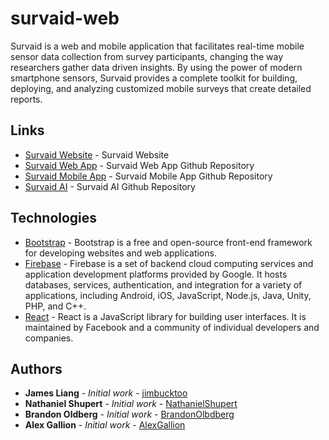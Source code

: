 # survaid-web

Survaid is a web and mobile application that facilitates real-time mobile sensor data collection from survey participants, changing the way researchers gather data driven insights. By using the power of modern smartphone sensors, Survaid provides a complete toolkit for building, deploying, and analyzing customized mobile surveys that create detailed reports.

## Links

- [Survaid Website](https://survaidapp.com/) - Survaid Website
- [Survaid Web App](https://github.com/jimbucktoo/survaid-web/) - Survaid Web App Github Repository
- [Survaid Mobile App](https://github.com/jimbucktoo/survaid-ios/) - Survaid Mobile App Github Repository
- [Survaid AI](https://github.com/jimbucktoo/survaid-ai/) - Survaid AI Github Repository

## Technologies

- [Bootstrap](https://www.getbootstrap.com/) - Bootstrap is a free and open-source front-end framework for developing websites and web applications.
- [Firebase](https://firebase.google.com/) - Firebase is a set of backend cloud computing services and application development platforms provided by Google. It hosts databases, services, authentication, and integration for a variety of applications, including Android, iOS, JavaScript, Node.js, Java, Unity, PHP, and C++.
- [React](https://reactjs.org/) - React is a JavaScript library for building user interfaces. It is maintained by Facebook and a community of individual developers and companies.

## Authors

- **James Liang** - _Initial work_ - [jimbucktoo](https://github.com/jimbucktoo/)
- **Nathaniel Shupert** - _Initial work_ - [NathanielShupert](https://github.com/NathanielShupert)
- **Brandon Oldberg** - _Initial work_ - [BrandonOlbdberg](https://github.com/BrandonOlbdberg)
- **Alex Gallion** - _Initial work_ - [AlexGallion](https://github.com/AlexGallion)
